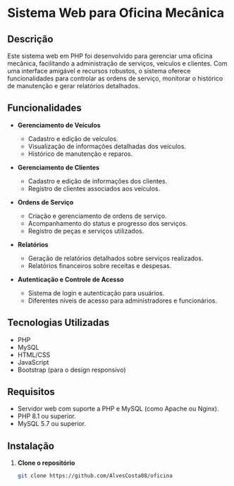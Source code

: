 # Sistema Web para Oficina Mecânica

## Descrição

Este sistema web em PHP foi desenvolvido para gerenciar uma oficina mecânica, facilitando a administração de serviços, veículos e clientes. Com uma interface amigável e recursos robustos, o sistema oferece funcionalidades para controlar as ordens de serviço, monitorar o histórico de manutenção e gerar relatórios detalhados.

## Funcionalidades

- **Gerenciamento de Veículos**
  - Cadastro e edição de veículos.
  - Visualização de informações detalhadas dos veículos.
  - Histórico de manutenção e reparos.

- **Gerenciamento de Clientes**
  - Cadastro e edição de informações dos clientes.
  - Registro de clientes associados aos veículos.
  
- **Ordens de Serviço**
  - Criação e gerenciamento de ordens de serviço.
  - Acompanhamento do status e progresso dos serviços.
  - Registro de peças e serviços utilizados.

- **Relatórios**
  - Geração de relatórios detalhados sobre serviços realizados.
  - Relatórios financeiros sobre receitas e despesas.

- **Autenticação e Controle de Acesso**
  - Sistema de login e autenticação para usuários.
  - Diferentes níveis de acesso para administradores e funcionários.

## Tecnologias Utilizadas

- PHP
- MySQL
- HTML/CSS
- JavaScript
- Bootstrap (para o design responsivo)

## Requisitos

- Servidor web com suporte a PHP e MySQL (como Apache ou Nginx).
- PHP 8.1 ou superior.
- MySQL 5.7 ou superior.

## Instalação

1. **Clone o repositório**

   ```bash
   git clone https://github.com/AlvesCosta08/oficina
